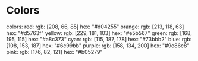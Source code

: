 # Colors

colors:
  red:
    rgb: [208, 66, 85]
    hex: "#d04255"
  orange:
    rgb: [213, 118, 63]
    hex: "#d5763f"
  yellow:
    rgb: [229, 181, 103]
    hex: "#e5b567"
  green:
    rgb: [168, 195, 115]
    hex: "#a8c373"
  cyan:
    rgb: [115, 187, 178]
    hex: "#73bbb2"
  blue:
    rgb: [108, 153, 187]
    hex: "#6c99bb"
  purple:
    rgb: [158, 134, 200]
    hex: "#9e86c8"
  pink:
    rgb: [176, 82, 121]
    hex: "#b05279"
